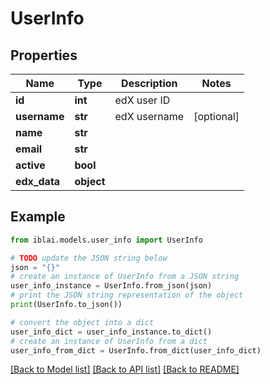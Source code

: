 # UserInfo


## Properties

Name | Type | Description | Notes
------------ | ------------- | ------------- | -------------
**id** | **int** | edX user ID | 
**username** | **str** | edX username | [optional] 
**name** | **str** |  | 
**email** | **str** |  | 
**active** | **bool** |  | 
**edx_data** | **object** |  | 

## Example

```python
from iblai.models.user_info import UserInfo

# TODO update the JSON string below
json = "{}"
# create an instance of UserInfo from a JSON string
user_info_instance = UserInfo.from_json(json)
# print the JSON string representation of the object
print(UserInfo.to_json())

# convert the object into a dict
user_info_dict = user_info_instance.to_dict()
# create an instance of UserInfo from a dict
user_info_from_dict = UserInfo.from_dict(user_info_dict)
```
[[Back to Model list]](../README.md#documentation-for-models) [[Back to API list]](../README.md#documentation-for-api-endpoints) [[Back to README]](../README.md)


